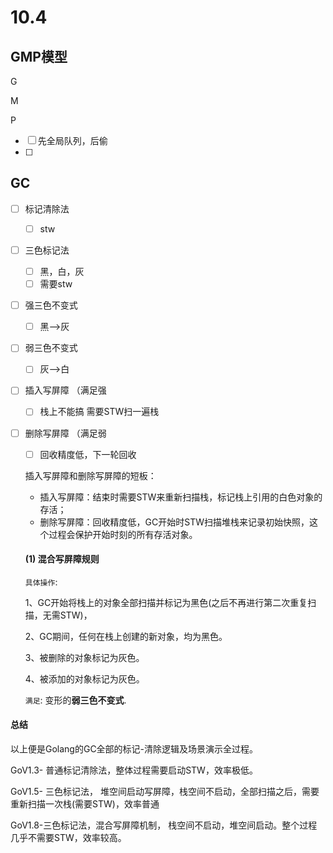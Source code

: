# 10.4

## GMP模型

G

M

P

- [ ] 先全局队列，后偷
- [ ] 

## GC

- [ ] 标记清除法

  - [ ] stw

- [ ] 三色标记法

  - [ ] 黑，白，灰
  - [ ] 需要stw

- [ ] 强三色不变式

  - [ ] 黑——>灰

- [ ] 弱三色不变式

  - [ ] 灰——>白

- [ ] 插入写屏障 （满足强

  - [ ] 栈上不能搞 需要STW扫一遍栈

- [ ] 删除写屏障 （满足弱

  - [ ] 回收精度低，下一轮回收

  插入写屏障和删除写屏障的短板：

  - 插入写屏障：结束时需要STW来重新扫描栈，标记栈上引用的白色对象的存活；
  - 删除写屏障：回收精度低，GC开始时STW扫描堆栈来记录初始快照，这个过程会保护开始时刻的所有存活对象。

  #### (1) 混合写屏障规则

  `具体操作`:

  1、GC开始将栈上的对象全部扫描并标记为黑色(之后不再进行第二次重复扫描，无需STW)，

  2、GC期间，任何在栈上创建的新对象，均为黑色。

  3、被删除的对象标记为灰色。

  4、被添加的对象标记为灰色。

  `满足`: 变形的**弱三色不变式**.

#### 总结

 以上便是Golang的GC全部的标记-清除逻辑及场景演示全过程。

GoV1.3- 普通标记清除法，整体过程需要启动STW，效率极低。

GoV1.5- 三色标记法， 堆空间启动写屏障，栈空间不启动，全部扫描之后，需要重新扫描一次栈(需要STW)，效率普通

GoV1.8-三色标记法，混合写屏障机制， 栈空间不启动，堆空间启动。整个过程几乎不需要STW，效率较高。

